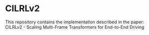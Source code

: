 # CILRLv2
This repository contains the implementation described in the paper: CILRLv2 - Scaling Multi-Frame Transformers for End-to-End Driving
